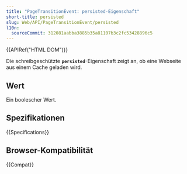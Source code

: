 ```yaml
---
title: "PageTransitionEvent: persisted-Eigenschaft"
short-title: persisted
slug: Web/API/PageTransitionEvent/persisted
l10n:
  sourceCommit: 312081aabba3885b35a81107b3c2fc53428896c5
---
```


{{APIRef("HTML DOM")}}

Die schreibgeschützte **`persisted`**-Eigenschaft zeigt an, ob eine Webseite aus einem Cache geladen wird.

## Wert

Ein boolescher Wert.

## Spezifikationen

{{Specifications}}

## Browser-Kompatibilität

{{Compat}}
